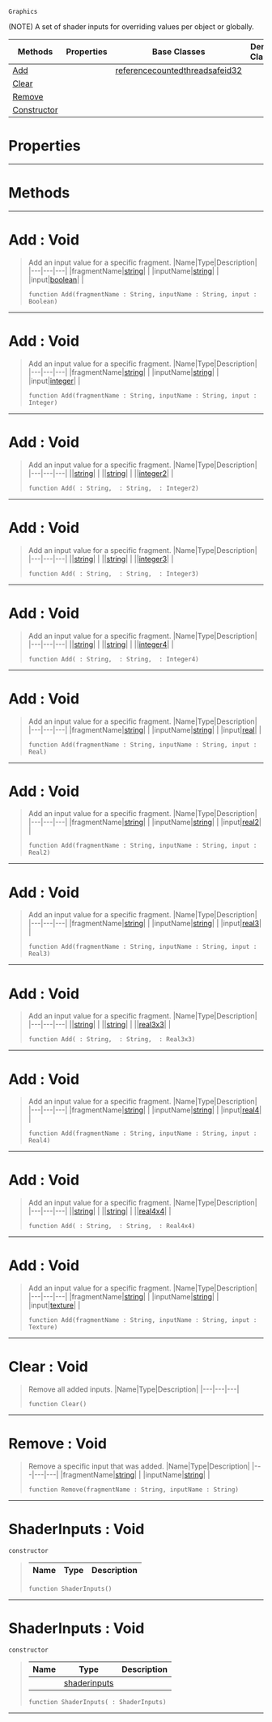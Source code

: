  `Graphics`

(NOTE) A set of shader inputs for overriding values per object or globally.

|Methods|Properties|Base Classes|Derived Classes|
|---|---|---|---|
|[ Add](shaderinputs.md#add-void)| |[referencecountedthreadsafeid32](referencecountedthreadsafeid32.md)| |
|[ Clear](shaderinputs.md#clear-void)| | | |
|[ Remove](shaderinputs.md#remove-void)| | | |
|[ Constructor](shaderinputs.md#shaderinputs-void)| | | |


 #  Properties


---  
 #  Methods


---  
 #  Add : Void

> Add an input value for a specific fragment.
> |Name|Type|Description|
> |---|---|---|
> |fragmentName|[string](../nada_base_types/string.md)| |
> |inputName|[string](../nada_base_types/string.md)| |
> |input|[boolean](../nada_base_types/boolean.md)| |
> ``` lang=cpp, name=Nada
> function Add(fragmentName : String, inputName : String, input : Boolean)
> ``` 


---  
 #  Add : Void

> Add an input value for a specific fragment.
> |Name|Type|Description|
> |---|---|---|
> |fragmentName|[string](../nada_base_types/string.md)| |
> |inputName|[string](../nada_base_types/string.md)| |
> |input|[integer](../nada_base_types/integer.md)| |
> ``` lang=cpp, name=Nada
> function Add(fragmentName : String, inputName : String, input : Integer)
> ``` 


---  
 #  Add : Void

> Add an input value for a specific fragment.
> |Name|Type|Description|
> |---|---|---|
> ||[string](../nada_base_types/string.md)| |
> ||[string](../nada_base_types/string.md)| |
> ||[integer2](../nada_base_types/integer2.md)| |
> ``` lang=cpp, name=Nada
> function Add( : String,  : String,  : Integer2)
> ``` 


---  
 #  Add : Void

> Add an input value for a specific fragment.
> |Name|Type|Description|
> |---|---|---|
> ||[string](../nada_base_types/string.md)| |
> ||[string](../nada_base_types/string.md)| |
> ||[integer3](../nada_base_types/integer3.md)| |
> ``` lang=cpp, name=Nada
> function Add( : String,  : String,  : Integer3)
> ``` 


---  
 #  Add : Void

> Add an input value for a specific fragment.
> |Name|Type|Description|
> |---|---|---|
> ||[string](../nada_base_types/string.md)| |
> ||[string](../nada_base_types/string.md)| |
> ||[integer4](../nada_base_types/integer4.md)| |
> ``` lang=cpp, name=Nada
> function Add( : String,  : String,  : Integer4)
> ``` 


---  
 #  Add : Void

> Add an input value for a specific fragment.
> |Name|Type|Description|
> |---|---|---|
> |fragmentName|[string](../nada_base_types/string.md)| |
> |inputName|[string](../nada_base_types/string.md)| |
> |input|[real](../nada_base_types/real.md)| |
> ``` lang=cpp, name=Nada
> function Add(fragmentName : String, inputName : String, input : Real)
> ``` 


---  
 #  Add : Void

> Add an input value for a specific fragment.
> |Name|Type|Description|
> |---|---|---|
> |fragmentName|[string](../nada_base_types/string.md)| |
> |inputName|[string](../nada_base_types/string.md)| |
> |input|[real2](../nada_base_types/real2.md)| |
> ``` lang=cpp, name=Nada
> function Add(fragmentName : String, inputName : String, input : Real2)
> ``` 


---  
 #  Add : Void

> Add an input value for a specific fragment.
> |Name|Type|Description|
> |---|---|---|
> |fragmentName|[string](../nada_base_types/string.md)| |
> |inputName|[string](../nada_base_types/string.md)| |
> |input|[real3](../nada_base_types/real3.md)| |
> ``` lang=cpp, name=Nada
> function Add(fragmentName : String, inputName : String, input : Real3)
> ``` 


---  
 #  Add : Void

> Add an input value for a specific fragment.
> |Name|Type|Description|
> |---|---|---|
> ||[string](../nada_base_types/string.md)| |
> ||[string](../nada_base_types/string.md)| |
> ||[real3x3](../nada_base_types/real3x3.md)| |
> ``` lang=cpp, name=Nada
> function Add( : String,  : String,  : Real3x3)
> ``` 


---  
 #  Add : Void

> Add an input value for a specific fragment.
> |Name|Type|Description|
> |---|---|---|
> |fragmentName|[string](../nada_base_types/string.md)| |
> |inputName|[string](../nada_base_types/string.md)| |
> |input|[real4](../nada_base_types/real4.md)| |
> ``` lang=cpp, name=Nada
> function Add(fragmentName : String, inputName : String, input : Real4)
> ``` 


---  
 #  Add : Void

> Add an input value for a specific fragment.
> |Name|Type|Description|
> |---|---|---|
> ||[string](../nada_base_types/string.md)| |
> ||[string](../nada_base_types/string.md)| |
> ||[real4x4](../nada_base_types/real4x4.md)| |
> ``` lang=cpp, name=Nada
> function Add( : String,  : String,  : Real4x4)
> ``` 


---  
 #  Add : Void

> Add an input value for a specific fragment.
> |Name|Type|Description|
> |---|---|---|
> |fragmentName|[string](../nada_base_types/string.md)| |
> |inputName|[string](../nada_base_types/string.md)| |
> |input|[texture](texture.md)| |
> ``` lang=cpp, name=Nada
> function Add(fragmentName : String, inputName : String, input : Texture)
> ``` 


---  
 #  Clear : Void

> Remove all added inputs.
> |Name|Type|Description|
> |---|---|---|
> ``` lang=cpp, name=Nada
> function Clear()
> ``` 


---  
 #  Remove : Void

> Remove a specific input that was added.
> |Name|Type|Description|
> |---|---|---|
> |fragmentName|[string](../nada_base_types/string.md)| |
> |inputName|[string](../nada_base_types/string.md)| |
> ``` lang=cpp, name=Nada
> function Remove(fragmentName : String, inputName : String)
> ``` 


---  
 #  ShaderInputs : Void

 `constructor`

> 
> |Name|Type|Description|
> |---|---|---|
> ``` lang=cpp, name=Nada
> function ShaderInputs()
> ``` 


---  
 #  ShaderInputs : Void

 `constructor`

> 
> |Name|Type|Description|
> |---|---|---|
> ||[shaderinputs](shaderinputs.md)| |
> ``` lang=cpp, name=Nada
> function ShaderInputs( : ShaderInputs)
> ``` 


---  
 

 